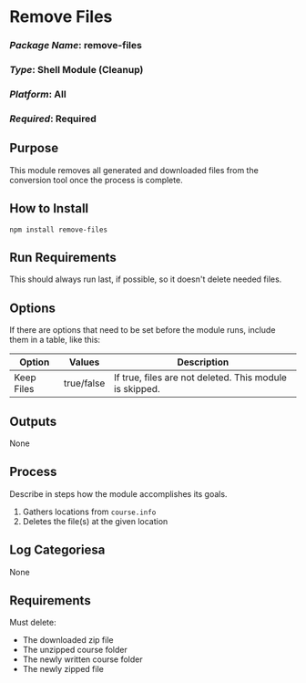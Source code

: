 # Remove Files
### *Package Name*: remove-files
### *Type*: Shell Module (Cleanup)
### *Platform*: All
### *Required*: Required

## Purpose

This module removes all generated and downloaded files from the conversion tool once the process is complete.

## How to Install

```
npm install remove-files
```

## Run Requirements

This should always run last, if possible, so it doesn't delete needed files.

## Options

If there are options that need to be set before the module runs, include them in a table, like this:

| Option | Values | Description |
|--------|--------|-------------|
|Keep Files| true/false | If true, files are not deleted. This module is skipped.|

## Outputs

None

## Process

Describe in steps how the module accomplishes its goals.

1. Gathers locations from `course.info`
2. Deletes the file(s) at the given location

## Log Categoriesa

None

## Requirements

Must delete:
- The downloaded zip file
- The unzipped course folder
- The newly written course folder
- The newly zipped file